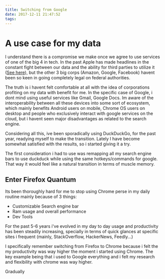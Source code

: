 ```yaml
---
title: Switching from Google
date: 2017-12-11 21:47:52
tags:
---
```


# A use case for my data

I understand there is a compromise we make once we agree to use  services of one of the big 4 in tech. In the past Apple has made headlines in the constant fight between our data and the ability for third parties to utilize it ([See here](https://www.digitaltrends.com/mobile/apple-encryption-court-order-news/)), but the other 3 big corps (Amazon, Google, Facebook) havent been so keen in going completely legal on federal authorities.

The truth is i havent felt comfortable at all with the idea of corporations profiting on my data with benefit for me. In the specific case of Google, i dont mind using useful services like Gmail, Google Docs. Im aware of the interoperability between all these devices into some sort of ecosystem, which mainly benefits Android users on mobile, Chrome OS users on desktop and people who exclusively interact with google services on the cloud, but i havent seen major disadvantages as related to the search engine.

Considering all this, ive been sporadically using DuckDuckGo, for the past year, readying myself to make the transition. Lately I have become somewhat satisfied with the results, so i started giving it a try. 

The first consideration i had to use was remapping all my search engine bars to use duckduck while using the same hotkeys/commands for google. That way it would feel like a natural transition in terms of muscle memory.

## Enter Firefox Quantum

Its been thoroughly hard for me to stop using Chrome perse in my daily routine mainly because of 3 things:

* Customizable Search engine bar
* Ram usage and overall performance
* Dev Tools

For the past 5-6 years i've evolved in my day to day usage and productivity has been steadily increasing, specially in terms of quick glances at specific sites i frequent (mainly, StackOverflow, HackerNews, Feedly...) 

I specifically remember switching from Firefox to Chrome because i felt the my productivity was way higher the moment i started using Chrome. The key example being that i used to Google everything and i felt my research and flexibility with chrome was way higher.

Gradually 
